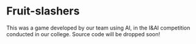 # Fruit-slashers
This was a game developed by our team using AI, in the I&amp;AI competition conducted in our college.
Source code will be dropped soon!
